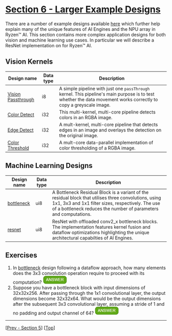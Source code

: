 <!---//===- README.md --------------------------*- Markdown -*-===//
//
// This file is licensed under the Apache License v2.0 with LLVM Exceptions.
// See https://llvm.org/LICENSE.txt for license information.
// SPDX-License-Identifier: Apache-2.0 WITH LLVM-exception
//
// Copyright (C) 2022, Advanced Micro Devices, Inc.
// 
//===----------------------------------------------------------------------===//-->

# <ins>Section 6 - Larger Example Designs</ins>

There are a number of example designs available [here](../../programming_examples/) which further help explain many of the unique features of AI Engines and the NPU array in Ryzen™ AI. This section contains more complex application designs for both vision and machine learning use cases. In particular we will describe a ResNet implementation on for Ryzen™ AI.

## Vision Kernels

| Design name | Data type | Description | 
|-|-|-|
| [Vision Passthrough](../../programming_examples/vision/vision_passthrough/) | i8 | A simple pipeline with just one `passThrough` kernel. This pipeline's main purpose is to test whether the data movement works correctly to copy a greyscale image. | 
| [Color Detect](../../programming_examples/vision/color_detect/) | i32 | This multi-kernel, multi-core pipeline detects colors in an RGBA image.  | 
| [Edge Detect](../../programming_examples/vision/edge_detect/) | i32 | A mult-kernel, multi-core pipeline that detects edges in an image and overlays the detection on the original image. | 
| [Color Threshold](../../programming_examples/vision/color_threshold/) | i32 | A mult-core data-parallel implementation of color thresholding of a RGBA image. | 


## Machine Learning Designs

| Design name | Data type | Description | 
|-|-|-|
|[bottleneck](../../programming_examples/ml/bottleneck/)|ui8|A Bottleneck Residual Block is a variant of the residual block that utilises three convolutions, using 1x1, 3x3 and 1x1 filter sizes, respectively. The use of a bottleneck reduces the number of parameters and computations.|
|[resnet](../../programming_examples/ml/resnet/)|ui8|ResNet with offloaded conv2_x bottleneck blocks. The implementation features kernel fusion and dataflow optimizations highlighting the unique architectural capabilties of AI Engines.|

## Exercises

1. In [bottleneck](../../programming_examples/ml/bottleneck/) design following a dataflow approach, how many elements does the 3x3 convolution operation require to proceed with its computation? <img src="../../mlir_tutorials/images/answer1.jpg" title="3. This allows for the necessary neighborhood information required by the convolutional kernel to be available for processing." height=25>
2. Suppose you have a bottleneck block with input dimensions of 32x32x256. After passing through the 1x1 convolutional layer, the output dimensions become 32x32x64. What would be the output dimensions after the subsequent 3x3 convolutional layer, assuming a stride of 1 and no padding and output channel of 64? <img src="../../mlir_tutorials/images/answer1.jpg" title="30×30×64. Without padding, the spatial dimensions would shrink by two pixels in each dimension due to the 3x3 convolution operation." height=25>

-----
[[Prev - Section 5](../section-5/)] [[Top](..)]

